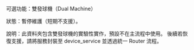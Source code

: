 可選功能：雙發球機（Dual Machine）

狀態：暫停維護（短期不支援）。

說明：此資料夾包含雙發球機的實驗性實作，預設不在主流程中使用。
後續若恢復支援，請將服務封裝至 device_service 並透過統一 Router 流程。


